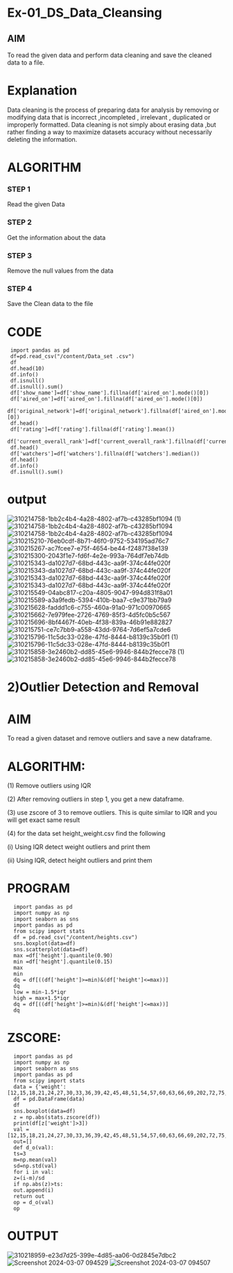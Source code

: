 # Ex-01_DS_Data_Cleansing


## AIM
To read the given data and perform data cleaning and save the cleaned data to a file. 

# Explanation
Data cleaning is the process of preparing data for analysis by removing or modifying data that is incorrect ,incompleted , irrelevant , duplicated or improperly formatted. 
Data cleaning is not simply about erasing data ,but rather finding a way to maximize datasets accuracy without necessarily deleting the information. 

# ALGORITHM
### STEP 1
Read the given Data
### STEP 2
Get the information about the data
### STEP 3
Remove the null values from the data
### STEP 4
Save the Clean data to the file

# CODE 
  
     import pandas as pd
     df=pd.read_csv("/content/Data_set .csv")
     df
     df.head(10)
     df.info()
     df.isnull()
     df.isnull().sum()
     df['show_name']=df['show_name'].fillna(df['aired_on'].mode()[0])
     df['aired_on']=df['aired_on'].fillna(df['aired_on'].mode()[0])
     df['original_network']=df['original_network'].fillna(df['aired_on'].mode()[0])
     df.head()
     df['rating']=df['rating'].fillna(df['rating'].mean())
     df['current_overall_rank']=df['current_overall_rank'].fillna(df['current_overall_rank'].mean
     df.head()
     df['watchers']=df['watchers'].fillna(df['watchers'].median())
     df.head()
     df.info()
     df.isnull().sum()

# output

![310214758-1bb2c4b4-4a28-4802-af7b-c43285bf1094 (1)](https://github.com/Mothykrishnan100/ODD2023-Datascience-Ex01/assets/160512502/e4dd3206-39fc-43b4-83aa-5cc7e7f3fdee)
![310214758-1bb2c4b4-4a28-4802-af7b-c43285bf1094](https://github.com/Mothykrishnan100/ODD2023-Datascience-Ex01/assets/160512502/e3bfb971-4f37-4232-9354-ddbb82eda8c9)
![310214758-1bb2c4b4-4a28-4802-af7b-c43285bf1094](https://github.com/Mothykrishnan100/ODD2023-Datascience-Ex01/assets/160512502/2b5c794a-0f11-43a4-9529-1f8ce5cf3f2e)
![310215210-76eb0cdf-8b71-46f0-9752-534195ad76c7](https://github.com/Mothykrishnan100/ODD2023-Datascience-Ex01/assets/160512502/b6cb3f0b-4e13-4dcc-9ae8-38d746f39cb8)
![310215267-ac7fcee7-e75f-4654-be44-f2487f38e139](https://github.com/Mothykrishnan100/ODD2023-Datascience-Ex01/assets/160512502/5584adf2-5eeb-406f-8ee8-191f2736e22a)
![310215300-2043f1e7-fd6f-4e2e-993a-764df7eb74db](https://github.com/Mothykrishnan100/ODD2023-Datascience-Ex01/assets/160512502/36a39d7d-fb1b-4697-9e9f-ec96dc3f2007)
![310215343-da1027d7-68bd-443c-aa9f-374c44fe020f](https://github.com/Mothykrishnan100/ODD2023-Datascience-Ex01/assets/160512502/a7b68596-c6b3-456d-ab77-61fea5fafb50)
![310215343-da1027d7-68bd-443c-aa9f-374c44fe020f](https://github.com/Mothykrishnan100/ODD2023-Datascience-Ex01/assets/160512502/8a976467-021b-4ffb-a79e-42cda7cee00d)
![310215343-da1027d7-68bd-443c-aa9f-374c44fe020f](https://github.com/Mothykrishnan100/ODD2023-Datascience-Ex01/assets/160512502/0473d45f-e910-4324-aad6-7b878907df60)
![310215343-da1027d7-68bd-443c-aa9f-374c44fe020f](https://github.com/Mothykrishnan100/ODD2023-Datascience-Ex01/assets/160512502/fc100e71-c851-4738-a6db-20b99952bdbb)
![310215549-04abc817-c20a-4805-9047-994d831f8a01](https://github.com/Mothykrishnan100/ODD2023-Datascience-Ex01/assets/160512502/f68b6d74-5344-4ca8-be2f-3b17bce90121)
![310215589-a3a9fedb-5394-410b-baa7-c9e371bb79a9](https://github.com/Mothykrishnan100/ODD2023-Datascience-Ex01/assets/160512502/12d4bad2-ffd2-431d-9499-bbc458278d36)
![310215628-faddd1c6-c755-460a-91a0-971c00970665](https://github.com/Mothykrishnan100/ODD2023-Datascience-Ex01/assets/160512502/dfa6dfda-beaf-4526-ad2f-3e3ce8366478)
![310215662-7e979fee-2726-4769-85f3-4d5fc0b5c567](https://github.com/Mothykrishnan100/ODD2023-Datascience-Ex01/assets/160512502/500bcfc5-be2d-4172-94a7-f04422a092fe)
![310215696-8bf4467f-40eb-4f38-839a-46b91e882827](https://github.com/Mothykrishnan100/ODD2023-Datascience-Ex01/assets/160512502/7162f6ec-3f08-40f8-b819-ec27c54fe3db)
![310215751-ce7c7bb9-a558-43dd-9764-7d6ef5a7cde6](https://github.com/Mothykrishnan100/ODD2023-Datascience-Ex01/assets/160512502/95ecfb40-c36b-4d77-a62d-46235ebf9a94)
![310215796-11c5dc33-028e-47fd-8444-b8139c35b0f1 (1)](https://github.com/Mothykrishnan100/ODD2023-Datascience-Ex01/assets/160512502/e5dd5046-f5a7-46f8-8dca-f27bd0eb042c)
![310215796-11c5dc33-028e-47fd-8444-b8139c35b0f1](https://github.com/Mothykrishnan100/ODD2023-Datascience-Ex01/assets/160512502/df743e36-66e3-436d-bb00-834828567729)
![310215858-3e2460b2-dd85-45e6-9946-844b2fecce78 (1)](https://github.com/Mothykrishnan100/ODD2023-Datascience-Ex01/assets/160512502/438fb7af-7f26-4d14-bb23-ebc63f0a3b69)
![310215858-3e2460b2-dd85-45e6-9946-844b2fecce78](https://github.com/Mothykrishnan100/ODD2023-Datascience-Ex01/assets/160512502/3ad59f36-b6d9-4a6f-9200-8f7220ba5183)

# 2)Outlier Detection and Removal

# AIM
To read a given dataset and remove outliers and save a new dataframe.

# ALGORITHM:
(1) Remove outliers using IQR

(2) After removing outliers in step 1, you get a new dataframe.

(3) use zscore of 3 to remove outliers. This is quite similar to IQR and you will get exact same result

(4) for the data set height_weight.csv find the following

(i) Using IQR detect weight outliers and print them

(ii) Using IQR, detect height outliers and print them

# PROGRAM
      import pandas as pd
      import numpy as np
      import seaborn as sns
      import pandas as pd
      from scipy import stats
      df = pd.read_csv("/content/heights.csv")
      sns.boxplot(data=df)
      sns.scatterplot(data=df)
      max =df['height'].quantile(0.90)
      min =df['height'].quantile(0.15)
      max
      min
      dq = df[((df['height']>=min)&(df['height']<=max))]
      dq
      low = min-1.5*iqr
      high = max+1.5*iqr
      dq = df[((df['height']>=min)&(df['height']<=max))]
      dq

# ZSCORE:
      import pandas as pd
      import numpy as np
      import seaborn as sns
      import pandas as pd
      from scipy import stats
      data = {'weight':[12,15,18,21,24,27,30,33,36,39,42,45,48,51,54,57,60,63,66,69,202,72,75,78,81,84,232,87,90,93,96,99,258]}
      df = pd.DataFrame(data)
      df
      sns.boxplot(data=df)
      z = np.abs(stats.zscore(df))
      print(df[z['weight']>3])
      val =[12,15,18,21,24,27,30,33,36,39,42,45,48,51,54,57,60,63,66,69,202,72,75,78,81,84,232,87,90,93,96,99,258]
      out=[]
      def d_o(val):
      ts=3
      m=np.mean(val)
      sd=np.std(val)    
      for i in val:
      z=(i-m)/sd
      if np.abs(z)>ts:
      out.append(i)
      return out
      op = d_o(val)
      op

# OUTPUT
![310218959-e23d7d25-399e-4d85-aa06-0d2845e7dbc2](https://github.com/Mothykrishnan100/ODD2023-Datascience-Ex01/assets/160512502/d3414cc1-7d2e-4261-886a-f8e23854e7bf)
![Screenshot 2024-03-07 094529](https://github.com/Mothykrishnan100/ODD2023-Datascience-Ex01/assets/160512502/c1d105e1-5e56-433d-b0aa-9c0a78dcea7f)
![Screenshot 2024-03-07 094507](https://github.com/Mothykrishnan100/ODD2023-Datascience-Ex01/assets/160512502/b4b7dada-45c3-463a-8380-44df29c1a6fc)

